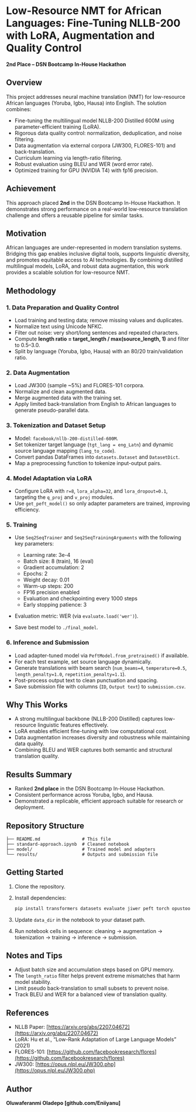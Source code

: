 # Low-Resource NMT for African Languages: Fine-Tuning NLLB-200 with LoRA, Augmentation and Quality Control

**2nd Place – DSN Bootcamp In-House Hackathon**

## Overview

This project addresses neural machine translation (NMT) for low-resource African languages (Yoruba, Igbo, Hausa) into English.
The solution combines:

* Fine-tuning the multilingual model NLLB-200 Distilled 600M using parameter-efficient training (LoRA).
* Rigorous data quality control: normalization, deduplication, and noise filtering.
* Data augmentation via external corpora (JW300, FLORES-101) and back-translation.
* Curriculum learning via length-ratio filtering.
* Robust evaluation using BLEU and WER (word error rate).
* Optimized training for GPU (NVIDIA T4) with fp16 precision.

## Achievement

This approach placed **2nd** in the DSN Bootcamp In-House Hackathon.
It demonstrates strong performance on a real-world low-resource translation challenge and offers a reusable pipeline for similar tasks.

## Motivation

African languages are under-represented in modern translation systems. Bridging this gap enables inclusive digital tools, supports linguistic diversity, and promotes equitable access to AI technologies.
By combining distilled multilingual models, LoRA, and robust data augmentation, this work provides a scalable solution for low-resource NMT.

## Methodology

### 1. Data Preparation and Quality Control

* Load training and testing data; remove missing values and duplicates.
* Normalize text using Unicode NFKC.
* Filter out noise: very short/long sentences and repeated characters.
* Compute **length ratio = target_length / max(source_length, 1)** and filter to 0.5–3.0.
* Split by language (Yoruba, Igbo, Hausa) with an 80/20 train/validation ratio.

### 2. Data Augmentation

* Load JW300 (sample ~5%) and FLORES-101 corpora.
* Normalize and clean augmented data.
* Merge augmented data with the training set.
* Apply limited back-translation from English to African languages to generate pseudo-parallel data.

### 3. Tokenization and Dataset Setup

* Model: `facebook/nllb-200-distilled-600M`.
* Set tokenizer target language (`tgt_lang = eng_Latn`) and dynamic source language mapping (`lang_to_code`).
* Convert pandas DataFrames into `datasets.Dataset` and `DatasetDict`.
* Map a preprocessing function to tokenize input-output pairs.

### 4. Model Adaptation via LoRA

* Configure LoRA with `r=8`, `lora_alpha=32`, and `lora_dropout=0.1`, targeting the `q_proj` and `v_proj` modules.
* Use `get_peft_model()` so only adapter parameters are trained, improving efficiency.

### 5. Training

* Use `Seq2SeqTrainer` and `Seq2SeqTrainingArguments` with the following key parameters:

  * Learning rate: 3e-4
  * Batch size: 8 (train), 16 (eval)
  * Gradient accumulation: 2
  * Epochs: 2
  * Weight decay: 0.01
  * Warm-up steps: 200
  * FP16 precision enabled
  * Evaluation and checkpointing every 1000 steps
  * Early stopping patience: 3
* Evaluation metric: WER (via `evaluate.load('wer')`).
* Save best model to `./final_model`.

### 6. Inference and Submission

* Load adapter-tuned model via `PeftModel.from_pretrained()` if available.
* For each test example, set source language dynamically.
* Generate translations with beam search (`num_beams=4`, `temperature=0.5`, `length_penalty=1.0`, `repetition_penalty=1.1`).
* Post-process output text to clean punctuation and spacing.
* Save submission file with columns (`ID`, `Output text`) to `submission.csv`.

## Why This Works

* A strong multilingual backbone (NLLB-200 Distilled) captures low-resource linguistic features effectively.
* LoRA enables efficient fine-tuning with low computational cost.
* Data augmentation increases diversity and robustness while maintaining data quality.
* Combining BLEU and WER captures both semantic and structural translation quality.

## Results Summary

* Ranked **2nd place** in the DSN Bootcamp In-House Hackathon.
* Consistent performance across Yoruba, Igbo, and Hausa.
* Demonstrated a replicable, efficient approach suitable for research or deployment.

## Repository Structure

```
├── README.md                # This file  
├── standard-approach.ipynb  # Cleaned notebook  
├── model/                   # Trained model and adapters  
└── results/                 # Outputs and submission file  
```

## Getting Started

1. Clone the repository.
2. Install dependencies:

   ```bash
   pip install transformers datasets evaluate jiwer peft torch opustools-pkg
   ```
3. Update `data_dir` in the notebook to your dataset path.
4. Run notebook cells in sequence: cleaning → augmentation → tokenization → training → inference → submission.

## Notes and Tips

* Adjust batch size and accumulation steps based on GPU memory.
* The `length_ratio` filter helps prevent extreme mismatches that harm model stability.
* Limit pseudo back-translation to small subsets to prevent noise.
* Track BLEU and WER for a balanced view of translation quality.

## References

* NLLB Paper: [https://arxiv.org/abs/2207.04672](https://arxiv.org/abs/2207.04672)
* LoRA: Hu et al., “Low-Rank Adaptation of Large Language Models” (2021)
* FLORES-101: [https://github.com/facebookresearch/flores](https://github.com/facebookresearch/flores)
* JW300: [https://opus.nlpl.eu/JW300.php](https://opus.nlpl.eu/JW300.php)

## Author

**Oluwaferanmi Oladepo [github.com/Eniiyanu]**
